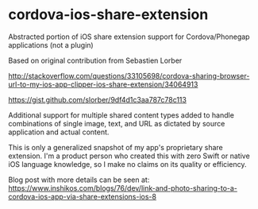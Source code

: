 # cordova-ios-share-extension
Abstracted portion of iOS share extension support for Cordova/Phonegap applications (not a plugin)

Based on original contribution from Sebastien Lorber 

http://stackoverflow.com/questions/33105698/cordova-sharing-browser-url-to-my-ios-app-clipper-ios-share-extension/34064913

https://gist.github.com/slorber/9df4d1c3aa787c78c113

Additional support for multiple shared content types added to handle combinations of single image, text, and URL as dictated by source application and actual content.

This is only a generalized snapshot of my app's proprietary share extension.  I'm a product person who created this with zero Swift or native iOS language knowledge, so I make no claims on its quality or efficiency.

Blog post with more details can be seen at: https://www.inshikos.com/blogs/76/dev/link-and-photo-sharing-to-a-cordova-ios-app-via-share-extensions-ios-8

